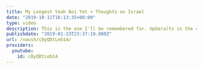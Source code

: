 ```yaml
---
title: My Longest Yeah Boi Yet + Thoughts on Israel
date: "2019-10-11T16:13:35+08:00"
type: video
description: This is the one I'll be remembered for. UpGeralts in the comments below.
publishdate: "2019-01-23T23:37:19.000Z"
url: /vaush/c8yQDtLeb14/
providers:
  youtube:
    id: c8yQDtLeb14
---
```


